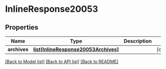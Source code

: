 # InlineResponse20053

## Properties
Name | Type | Description | Notes
------------ | ------------- | ------------- | -------------
**archives** | [**list[InlineResponse20053Archives]**](InlineResponse20053Archives.md) |  | [optional] 

[[Back to Model list]](../README.md#documentation-for-models) [[Back to API list]](../README.md#documentation-for-api-endpoints) [[Back to README]](../README.md)

